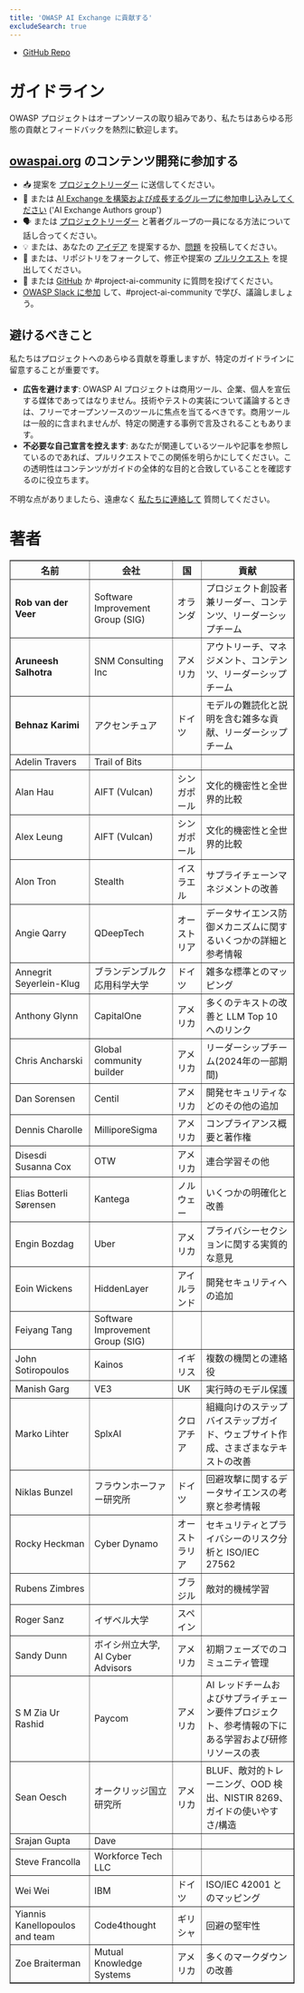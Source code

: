 ```yaml
---
title: 'OWASP AI Exchange に貢献する'
excludeSearch: true
---
```


<!-- {{< cards >}} -->
- [GitHub Repo](https://github.com/OWASP/www-project-ai-security-and-privacy-guide)  <!-- {{< small-card link="https://github.com/OWASP/www-project-ai-security-and-privacy-guide" title="GitHub Repo" icon="github" >}} -->
<!-- {{< /cards >}} -->

<!-- &nbsp;{{< github-stars user="OWASP" repo="www-project-ai-security-and-privacy-guide" repo_url="https://github.com/OWASP/www-project-ai-security-and-privacy-guide" >}} -->

<!-- {{< tabs items="Guidelines,Contributing authors" >}} -->

# ガイドライン <!-- {{< tab >}} -->

OWASP プロジェクトはオープンソースの取り組みであり、私たちはあらゆる形態の貢献とフィードバックを熱烈に歓迎します。

## [owaspai.org](https://owaspai.org) のコンテンツ開発に参加する

- 📥 提案を [プロジェクトリーダー](connect.md#owasp-ai-project-leader) に送信してください。
- 📄 または [AI Exchange を構築および成長するグループに参加申し込みしてください](https://forms.gle/XwEEK52y4iZQChuJ6) ('AI Exchange Authors group')
- 🗣️ または [プロジェクトリーダー](connect.md#owasp-ai-project-leader) と著者グループの一員になる方法について話し合ってください。
- 💡 または、あなたの [アイデア](https://github.com/OWASP/www-project-ai-security-and-privacy-guide/discussions/categories/ideas) を提案するか、[問題](https://github.com/OWASP/www-project-ai-security-and-privacy-guide/issues) を投稿してください。
- 📄 または、リポジトリをフォークして、修正や提案の [プルリクエスト](https://github.com/OWASP/www-project-ai-security-and-privacy-guide/pulls) を提出してください。
- 🙏 または [GitHub](https://github.com/OWASP/www-project-ai-security-and-privacy-guide/discussions/categories/q-a) か #project-ai-community に質問を投げてください。
- [OWASP Slack に参加](https://owasp.org/slack/invite) して、#project-ai-community で学び、議論しましょう。



## 避けるべきこと

私たちはプロジェクトへのあらゆる貢献を尊重しますが、特定のガイドラインに留意することが重要です。

- **広告を避けます**: OWASP AI プロジェクトは商用ツール、企業、個人を宣伝する媒体であってはなりません。技術やテストの実装について議論するときは、フリーでオープンソースのツールに焦点を当てるべきです。商用ツールは一般的に含まれませんが、特定の関連する事例で言及されることもあります。
- **不必要な自己宣言を控えます**: あなたが関連しているツールや記事を参照しているのであれば、プルリクエストでこの関係を明らかにしてください。この透明性はコンテンツがガイドの全体的な目的と合致していることを確認するのに役立ちます。

不明な点がありましたら、遠慮なく [私たちに連絡して](connect.md) 質問してください。
<!-- {{< /tab >}} -->
# 著者 <!-- {{< html-tab >}} -->

<table border='1'>
    <tr><th>名前</th><th>会社</th><th>国</th><th>貢献</th></tr>
    <tr><td><b>Rob van der Veer</b></td><td>Software Improvement Group (SIG)</td><td>オランダ</td><td>プロジェクト創設者兼リーダー、コンテンツ、リーダーシップチーム</td></tr>
    <tr><td><b>Aruneesh Salhotra</b></td><td>SNM Consulting Inc</td><td>アメリカ</td><td>アウトリーチ、マネジメント、コンテンツ、リーダーシップチーム</td></tr>
    <tr><td><b>Behnaz Karimi</b></td><td>アクセンチュア</td><td>ドイツ</td><td>モデルの難読化と説明を含む雑多な貢献、リーダーシップチーム</td></tr>
    <tr><td>Adelin Travers</td><td>Trail of Bits</td><td></td><td></td></tr>
    <tr><td>Alan Hau</td><td>AIFT (Vulcan)</td><td>シンガポール</td><td>文化的機密性と全世界的比較</td></tr>
    <tr><td>Alex Leung</td><td>AIFT (Vulcan)</td><td>シンガポール</td><td>文化的機密性と全世界的比較</td></tr>
    <tr><td>Alon Tron</td><td>Stealth</td><td>イスラエル</td><td>サプライチェーンマネジメントの改善</td></tr>
    <tr><td>Angie Qarry</td><td>QDeepTech</td><td>オーストリア</td><td>データサイエンス防御メカニズムに関するいくつかの詳細と参考情報</td></tr>
    <tr><td>Annegrit Seyerlein-Klug</td><td>ブランデンブルク応用科学大学</td><td>ドイツ</td><td>雑多な標準とのマッピング</td></tr>
    <tr><td>Anthony Glynn</td><td>CapitalOne</td><td>アメリカ</td><td>多くのテキストの改善と LLM Top 10 へのリンク</td></tr>
    <tr><td>Chris Ancharski</td><td>Global community builder</td><td>アメリカ</td><td>リーダーシップチーム(2024年の一部期間)</td></tr>
    <tr><td>Dan Sorensen</td><td>Centil</td><td>アメリカ</td><td>開発セキュリティなどのその他の追加</td></tr>
    <tr><td>Dennis Charolle</td><td>MilliporeSigma</td><td>アメリカ</td><td>コンプライアンス概要と著作権</td></tr>
    <tr><td>Disesdi Susanna Cox</td><td>OTW</td><td>アメリカ</td><td>連合学習その他</td></tr>
    <tr><td>Elias Botterli Sørensen</td><td>Kantega</td><td>ノルウェー</td><td>いくつかの明確化と改善</td></tr>  
    <tr><td>Engin Bozdag</td><td>Uber</td><td>アメリカ</td><td>プライバシーセクションに関する実質的な意見</td></tr>
    <tr><td>Eoin Wickens</td><td>HiddenLayer</td><td>アイルランド</td><td>開発セキュリティへの追加</td></tr>
    <tr><td>Feiyang Tang</td><td>Software Improvement Group (SIG)</td><td></td><td></td></tr>
    <tr><td>John Sotiropoulos</td><td>Kainos</td><td>イギリス</td><td>複数の機関との連絡役</td></tr>
    <tr><td>Manish Garg</td><td>VE3</td><td>UK</td><td>実行時のモデル保護</td></tr>
    <tr><td>Marko Lihter</td><td>SplxAI</td><td>クロアチア</td><td>組織向けのステップバイステップガイド、ウェブサイト作成、さまざまなテキストの改善</td></tr>
    <tr><td>Niklas Bunzel</td><td>フラウンホーファー研究所</td><td>ドイツ</td><td>回避攻撃に関するデータサイエンスの考察と参考情報</td></tr>
    <tr><td>Rocky Heckman</td><td>Cyber Dynamo</td><td>オーストラリア</td><td>セキュリティとプライバシーのリスク分析と ISO/IEC 27562</td></tr>
    <tr><td>Rubens Zimbres</td><td></td><td>ブラジル</td><td>敵対的機械学習</td></tr>
    <tr><td>Roger Sanz</td><td>イザベル大学</td><td>スペイン</td><td></td></tr>
    <tr><td>Sandy Dunn</td><td>ボイシ州立大学, AI Cyber Advisors</td><td>アメリカ</td><td>初期フェーズでのコミュニティ管理</td></tr>
    <tr><td>S M Zia Ur Rashid</td><td>Paycom</td><td>アメリカ</td><td>AI レッドチームおよびサプライチェーン要件プロジェクト、参考情報の下にある学習および研修リソースの表</td></tr>
    <tr><td>Sean Oesch</td><td>オークリッジ国立研究所</td><td>アメリカ</td><td>BLUF、敵対的トレーニング、OOD 検出、NISTIR 8269、ガイドの使いやすさ/構造</td></tr>
    <tr><td>Srajan Gupta</td><td>Dave</td><td></td><td></td></tr>
    <tr><td>Steve Francolla</td><td>Workforce Tech LLC</td><td></td><td></td></tr>
    <tr><td>Wei Wei</td><td>IBM</td><td>ドイツ</td><td>ISO/IEC 42001 とのマッピング</td></tr>
    <tr><td>Yiannis Kanellopoulos and team</td><td>Code4thought</td><td>ギリシャ</td><td>回避の堅牢性</td></tr>
    <tr><td>Zoe Braiterman</td><td>Mutual Knowledge Systems</td><td>アメリカ</td><td>多くのマークダウンの改善</td></tr>
</table>

<!-- {{< /html-tab >}} -->
<!-- {{< /tabs >}} -->
